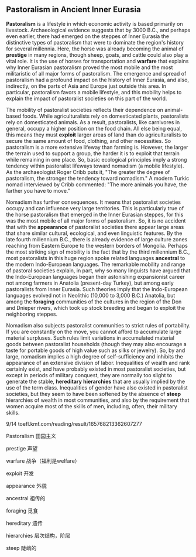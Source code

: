 ## Pastoralism in Ancient Inner Eurasia

**Pastoralism** is a lifestyle in which economic activity is based primarily on livestock. Archaeological evidence suggests that by 3000 B.C., and perhaps even earlier, there had emerged on the steppes of Inner Eurasia the distinctive types of pastoralism that were to dominate the region's history for several millennia. Here, the horse was already becoming the animal of **prestige** in many regions, though sheep, goats, and cattle could also play a vital role. It is the use of horses for transportation and **warfare** that explains why Inner Eurasian pastoralism proved the most mobile and the most militaristic of all major forms of pastoralism. The emergence and spread of pastoralism had a profound impact on the history of Inner Eurasia, and also, indirectly, on the parts of Asia and Europe just outside this area. In particular, pastoralism favors a mobile lifestyle, and this mobility helps to explain the impact of pastoralist societies on this part of the world.

The mobility of pastoralist societies reflects their dependence on animal-based foods. While agriculturalists rely on domesticated plants, pastoralists rely on domesticated animals. As a result, pastoralists, like carnivores in general, occupy a higher position on the food chain. All else being equal, this means they must **exploit** larger areas of land than do agriculturalists to secure the same amount of food, clothing, and other necessities. So pastoralism is a more extensive lifeway than farming is. However, the larger the terrain used to support a group, the harder it is to exploit that terrain while remaining in one place. So, basic ecological principles imply a strong tendency within pastoralist lifeways toward nomadism (a mobile lifestyle). As the archaeologist Roger Cribb puts it, "The greater the degree of pastoralism, the stronger the tendency toward nomadism." A modern Turkic nomad interviewed by Cribb commented: "The more animals you have, the farther you have to move."

Nomadism has further consequences. It means that pastoralist societies occupy and can influence very large territories. This is particularly true of the horse pastoralism that emerged in the Inner Eurasian steppes, for this was the most mobile of all major forms of pastoralism. So, it is no accident that with the **appearance** of pastoralist societies there appear large areas that share similar cultural, ecological, and even linguistic features. By the late fourth millennium B.C., there is already evidence of large culture zones reaching from Eastern Europe to the western borders of Mongolia. Perhaps the most striking sign of mobility is the fact that by the third millennium B.C., most pastoralists in this huge region spoke related languages **ancestral** to the modern Indo-European languages. The remarkable mobility and range of pastoral societies explain, in part, why so many linguists have argued that the Indo-European languages began their astonishing expansionist career not among farmers in Anatolia (present-day Turkey), but among early pastoralists from Inner Eurasia. Such theories imply that the Indo-European languages evolved not in Neolithic (10,000 to 3,000 B.C.) Anatolia, but among the **foraging** communities of the cultures in the region of the Don and Dnieper rivers, which took up stock breeding and began to exploit the neighboring steppes.

Nomadism also subjects pastoralist communities to strict rules of portability. If you are constantly on the move, you cannot afford to accumulate large material surpluses. Such rules limit variations in accumulated material goods between pastoralist households (though they may also encourage a taste for portable goods of high value such as silks or jewelry). So, by and large, nomadism implies a high degree of self-sufficiency and inhibits the appearance of an extensive division of labor. Inequalities of wealth and rank certainly exist, and have probably existed in most pastoralist societies, but except in periods of military conquest, they are normally too slight to generate the stable, **hereditary** **hierarchies** that are usually implied by the use of the term class. Inequalities of gender have also existed in pastoralist societies, but they seem to have been softened by the absence of **steep** hierarchies of wealth in most communities, and also by the requirement that women acquire most of the skills of men, including, often, their military skills. 

9/14  toefl.kmf.com/reading/result/165768213362607277

Pastoralism                          田园主义

prestige                             声望

warfare                                战争（福利是welfare）

exploit                                      开发

appearance                      外貌

ancestral                            祖传的

foraging                            觅食

hereditary                            遗传

hierarchies                              层次结构，阶层

steep                                                  陡峭的
